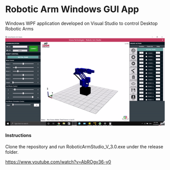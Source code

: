 # Robotic Arm Windows GUI App
Windows WPF application developed on Visual Studio to control Desktop Robotic Arms

![aly_text](https://github.com/karthikram05/Robotic-Arm-Windows-GUI-App/blob/master/Images/ssgif.gif)

#### Instructions
Clone the repository and run RoboticArmStudio_V_3.0.exe under the release folder.

https://www.youtube.com/watch?v=AbROgv36-y0
